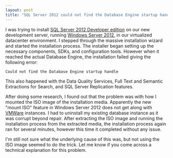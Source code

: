 ```yaml
---
layout: post
title: "SQL Server 2012 could not find the Database Engine startup handle"
---
```


I was trying to install [SQL Server 2012 Developer edition](http://www.microsoft.com/sqlserver/en/us/editions/2012-editions/enterprise.aspx) on our new development server, running [Windows Server 2012](http://www.microsoft.com/en-us/server-cloud/windows-server/default.aspx), in our virtualized datacenter environment. I stepped through the massive installation wizard and started the installation process. The installer began setting up the necessary components, SDKs, and configuration tools. However when it reached the actual Database Engine, the installation failed giving the following error:

`Could not find the Database Engine startup handle`

This also happened with the Data Quality Services, Full Text and Semantic Extractions for Search, and SQL Server Replication features.

After doing some research, I found out that the problem was with how I mounted the ISO image of the installation media. Apparently the new "mount ISO" feature in Windows Server 2012 does not get along with [VMWare](http://www.vmware.com/) instances. I had to uninstall my existing database instance as it was corrupt beyond repair. After extracting the ISO image and running the installation process from the extracted media, the installation process again ran for several minutes, however this time it completed without any issue.

I'm still not sure what the underlying cause of this was, but not using the ISO image seemed to do the trick. Let me know if you come across a technical explanation for this problem.
